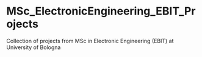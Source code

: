 # MSc_ElectronicEngineering_EBIT_Projects
Collection of projects from MSc in Electronic Engineering (EBIT) at University of Bologna
